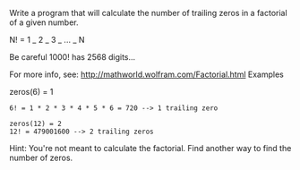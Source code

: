 Write a program that will calculate the number of trailing zeros in a factorial of a given number.

N! = 1 _ 2 _ 3 _ ... _ N

Be careful 1000! has 2568 digits...

For more info, see: http://mathworld.wolfram.com/Factorial.html
Examples

zeros(6) = 1

```
6! = 1 * 2 * 3 * 4 * 5 * 6 = 720 --> 1 trailing zero

zeros(12) = 2
12! = 479001600 --> 2 trailing zeros
```

Hint: You're not meant to calculate the factorial. Find another way to find the number of zeros.
